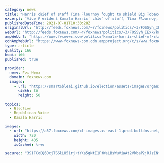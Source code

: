 ```yaml
---
category: news
title: "Harris chief of staff Tina Flournoy fought to shield Big Tobacco from liability as Philip Morris exec: memos"
excerpt: "Vice President Kamala Harris' chief of staff, Tina Flournoy, worked to shield Big Tobacco companies from liability for the public health costs resulting from their products, documents reviewed by Fox News show."
publishedDateTime: 2021-07-01T10:33:28Z
originalUrl: "http://feeds.foxnews.com/~r/foxnews/politics/~3/FOSSyh_IExk/kamala-harris-chief-of-staff-tina-flournoy-philip-morris"
webUrl: "http://feeds.foxnews.com/~r/foxnews/politics/~3/FOSSyh_IExk/kamala-harris-chief-of-staff-tina-flournoy-philip-morris"
ampWebUrl: "https://www.foxnews.com/politics/kamala-harris-chief-of-staff-tina-flournoy-philip-morris.amp"
cdnAmpWebUrl: "https://www-foxnews-com.cdn.ampproject.org/c/s/www.foxnews.com/politics/kamala-harris-chief-of-staff-tina-flournoy-philip-morris.amp"
type: article
quality: 166
heat: 166
published: true

provider:
  name: Fox News
  domain: foxnews.com
  images:
    - url: "https://smartableai.github.io/election/assets/images/organizations/foxnews.com-50x50.jpg"
      width: 50
      height: 50

topics:
  - Election
  - Republican Voice
  - Kamala Harris

images:
  - url: "https://a57.foxnews.com/cf-images.us-east-1.prod.boltdns.net/v1/static/694940094001/a2b996b9-5bef-480d-8dd5-848fbf97519a/a7147574-030b-42aa-923d-3bdb655fb741/1280x720/match/720/405/image.jpg?ve=1&tl=1"
    width: 720
    height: 405
    isCached: true

secured: "3SIFCoEQ6OcjTSSkLH51rj+tYKa5gNtI1P3WaLBsWuViaAt2VkbaP2jRJzINfif+0NEGn2oPO8+kjk/Q2C9SF6YniTHbIAF6PKvSGqqlsQcyO3NzrQP/Kyxl1USLu9F2JD2s+25LE4w/FF8We1yMkjrGo/I2x5z4Q47bsXm/TbFcOnN4ze9L+iWP7AlblCJLP9sZyKr0xMI+iwEldk3S+70Je3TfAU3Pi9y0PkX5hbCJB2Rjka9Pl0u+Ds2CSxJVUnsM3UaqOjOb3QD2BJ+xhafDOR5N+oGzMSAwqrM8OHHzSXtkg1Y2cfYFta2lXIG/KrJGmF02U0jx7gvDzY66nXVIFaJ+NSQnZtyCP1LyTHU=;JOmvjbhWIli8sCPAOrn/Gw=="
---
```


